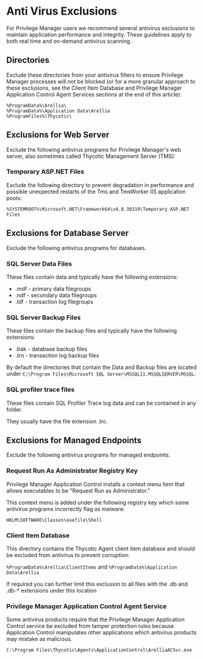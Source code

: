 [title]: # (Anti Virus Exclusions)
[tags]: # (recommendation)
[priority]: # (1502)
# Anti Virus Exclusions

For Privilege Manager users we recommend several antivirus exclusions to maintain application performance and integrity. These guidelines apply to both real time and on-demand antivirus scanning.

## Directories

Exclude these directories from your antivirus filters to ensure Privilege Manager processes will not be blocked (or for a more granular approach to these exclusions, see the Client Item Database and Privilege Manager Application Control Agent Services sections at the end of this article):

```
%ProgramData%\Arellia\
%ProgramData%\Application Data\Arellia
%ProgramFiles%\Thycotic\
```

## Exclusions for Web Server

Exclude the following antivirus programs for Privilege Manager's web server, also sometimes called Thycotic Management Server (TMS):

### Temporary ASP.NET Files
Exclude the following directory to prevent degradation in performance and possible unexpected restarts of the Tms and TmsWorker IIS application pools:

`%SYSTEMROOT%\Microsoft.NET\Framework64\v4.0.30319\Temporary ASP.NET Files`

## Exclusions for Database Server

Exclude the following antivirus programs for databases.

### SQL Server Data Files

These files contain data and typically have the following extensions:

* .mdf - primary data filegroups
* .ndf - secondary data filegroups
* .ldf - transaction log filegroups

### SQL Server Backup Files

These files contain the backup files and typically have the following extensions:

* .bak - database backup files
* .trn - transaction log backup files

By default the directories that contain the Data and Backup files are located under `C:\Program Files\Microsoft SQL Server\MSSQL11.MSSQLSERVER\MSSQL`.

### SQL profiler trace files

These files contain SQL Profiler Trace log data and can be contained in any folder.

They usually have the file extension .trc.

## Exclusions for Managed Endpoints

Exclude the following antivirus programs for managed endpoints.

### Request Run As Administrator Registry Key

Privilege Manager Application Control installs a context menu item that allows executables to be "Request Run as Administrator."

This context menu is added under the following registry key which some antivirus programs incorrectly flag as malware:

`HKLM\SOFTWARE\Classes\exefile\Shell`

### Client Item Database

This directory contains the Thycotic Agent client item database and should be excluded from antivirus to prevent corruption:

`%ProgramData%\Arellia\ClientItems` and `%ProgramData%\Application Data\Arellia`

If required you can further limit this exclusion to all files with the .db and .db-* extensions under this location

### Privilege Manager Application Control Agent Service

Some antivirus products require that the Privilege Manager Application Control service be excluded from tamper protection rules because Application Control manipulates other applications which antivirus products may mistake as malicious.

`C:\Program Files\Thycotic\Agents\ApplicationControl\ArelliaACSvc.exe`
